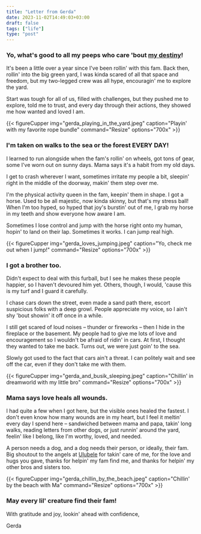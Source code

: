 ```yaml
---
title: "Letter from Gerda"
date: 2023-11-02T14:49:03+03:00
draft: false
tags: ["life"]
type: "post"
---
```


### Yo, what's good to all my peeps who care 'bout [my destiny](https://eng.lsm.lv/article/society/society/29.09.2023-latvian-radio-investigation-involves-dog-homeless-man-gas-station-animal-shelter-billionaire.a525652/)!

It's been a little over a year since I've been rollin' with this fam. Back then, rollin' into the big green yard, I was kinda scared of all that space and freedom, but my two-legged crew was all hype, encouragin' me to explore the yard. 

Start was tough for all of us, filled with challenges, but they pushed me to explore, told me to trust, and every day through their actions, they showed me how wanted and loved I am.

{{< figureCupper
img="gerda_playing_in_the_yard.jpeg"
caption="Playin' with my favorite rope bundle"
command="Resize"
options="700x" >}}

### I'm taken on walks to the sea or the forest EVERY DAY! 

I learned to run alongside when the fam's rollin' on wheels, got tons of gear, some I've worn out on sunny days. Mama says it's a habit from my old days. 

I get to crash wherever I want, sometimes irritate my people a bit, sleepin' right in the middle of the doorway, makin' them step over me.

I'm the physical activity queen in the fam, keepin' them in shape. I got a horse. Used to be all majestic, now kinda skinny, but that's my stress ball! When I'm too hyped, so hyped that joy's burstin' out of me, I grab my horse in my teeth and show everyone how aware I am. 

Sometimes I lose control and jump with the horse right onto my human, hopin' to land on their lap. Sometimes it works. I can jump real high.

{{< figureCupper
img="gerda_loves_jumping.jpeg"
caption="Yo, check me out when I jump!"
command="Resize"
options="700x" >}}

### I got a brother too. 

Didn't expect to deal with this furball, but I see he makes these people happier, so I haven't devoured him yet. Others, though, I would, 'cause this is my turf and I guard it carefully. 

I chase cars down the street, even made a sand path there, escort suspicious folks with a deep growl. People appreciate my voice, so I ain't shy 'bout showin' it off once in a while.

I still get scared of loud noises – thunder or fireworks – then I hide in the fireplace or the basement. My people had to give me lots of love and encouragement so I wouldn't be afraid of ridin' in cars. At first, I thought they wanted to take me back. Turns out, we were just goin' to the sea. 

Slowly got used to the fact that cars ain't a threat. I can politely wait and see off the car, even if they don't take me with them.

{{< figureCupper
img="gerda_and_busik_sleeping.jpeg"
caption="Chillin' in dreamworld with my little bro"
command="Resize"
options="700x" >}}


### Mama says love heals all wounds. 

I had quite a few when I got here, but the visible ones healed the fastest. I don't even know how many wounds are in my heart, but I feel it meltin' every day I spend here – sandwiched between mama and papa, takin' long walks, reading letters from other dogs, or just runnin' around the yard, feelin' like I belong, like I'm worthy, loved, and needed.

A person needs a dog, and a dog needs their person, or ideally, their fam. Big shoutout to the angels at [Ulubele](https://ulubele.org/) for takin' care of me, for the love and hugs you gave, thanks for helpin' my fam find me, and thanks for helpin' my other bros and sisters too. 

{{< figureCupper
img="gerda_chillin_by_the_beach.jpeg"
caption="Chillin' by the beach with Ma"
command="Resize"
options="700x" >}}

### May every lil' creature find their fam!

With gratitude and joy, lookin' ahead with confidence,

Gerda
